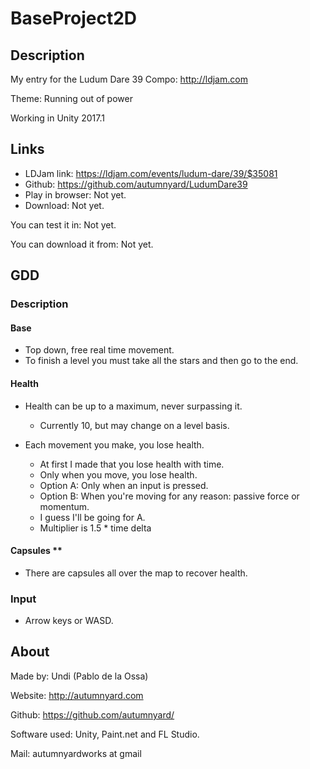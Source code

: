 # BaseProject2D

## Description
My entry for the Ludum Dare 39 Compo: http://ldjam.com

Theme: Running out of power

Working in Unity 2017.1

## Links
- LDJam link: https://ldjam.com/events/ludum-dare/39/$35081
- Github: https://github.com/autumnyard/LudumDare39
- Play in browser: Not yet.
- Download: Not yet.

You can test it in: Not yet.

You can download it from: Not yet.

## GDD

### Description ###

#### Base
- Top down, free real time movement.
- To finish a level you must take all the stars and then go to the end.

#### Health
- Health can be up to a maximum, never surpassing it.
  - Currently 10, but may change on a level basis.
  
- Each movement you make, you lose health.
  - At first I made that you lose health with time.
  - Only when you move, you lose health.
  - Option A: Only when an input is pressed.
  - Option B: When you're moving for any reason: passive force or momentum.
  - I guess I'll be going for A.
  - Multiplier is 1.5 * time delta

#### Capsules **
- There are capsules all over the map to recover health.


### Input ###
- Arrow keys or WASD.

## About

Made by: Undi (Pablo de la Ossa)

Website: http://autumnyard.com

Github: https://github.com/autumnyard/

Software used: Unity, Paint.net and FL Studio.

Mail: autumnyardworks at gmail

